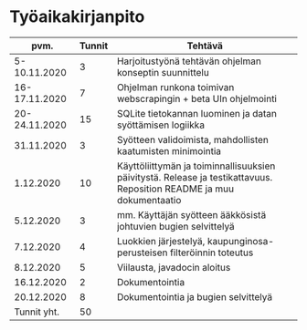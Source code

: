 # Työaikakirjanpito

| pvm.         | Tunnit | Tehtävä                                                                     |
|--------------|--------|-----------------------------------------------------------------------------|
| 5-10.11.2020 | 3      | Harjoitustyönä tehtävän ohjelman konseptin suunnittelu                      |
| 16-17.11.2020| 7      | Ohjelman runkona toimivan webscrapingin + beta UIn ohjelmointi              |
| 20-24.11.2020| 15     | SQLite tietokannan luominen ja datan syöttämisen logiikka                   |
| 31.11.2020   | 3      | Syötteen validoimista, mahdollisten kaatumisten minimointia                 |
| 1.12.2020    | 10     | Käyttöliittymän ja toiminnallisuuksien päivitystä. Release ja testikattavuus. Reposition README ja muu dokumentaatio|
| 5.12.2020    | 3      | mm. Käyttäjän syötteen ääkkösistä johtuvien bugien selvittelyä              |
| 7.12.2020    | 4      | Luokkien järjestelyä, kaupunginosa-perusteisen filteröinnin toteutus        |
| 8.12.2020    | 5      | Viilausta, javadocin aloitus                                                |
| 16.12.2020   | 2      | Dokumentointia                                                              |
| 20.12.2020   | 8      | Dokumentointia ja bugien selvittelyä                                        |
| Tunnit yht.  | 50     |                                                                             |

